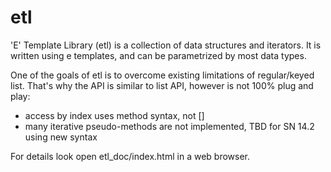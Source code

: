 etl
===

'E' Template Library (etl) is a collection of data structures and iterators.
It is written using e templates, and can be parametrized by most data types.

One of the goals of etl is to overcome existing limitations of regular/keyed list.
That's why the API is similar to list API, however is not 100% plug and play:
- access by index uses method syntax, not []
- many iterative pseudo-methods are not implemented, TBD for SN 14.2 using new syntax

For details look open etl_doc/index.html in a web browser.
